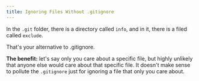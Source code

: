```yaml
---
title: Ignoring Files Without .gitignore
---
```


In the `.git` folder, there is a directory called `info`, and in it, there is a filed called `exclude`.

That's your alternative to .gitignore.

**The benefit:** let's say only you care about a specific file, but highly unlikely that anyone else would care about that specific file. It doesn't make sense to pollute the `.gitignore` just for ignoring a file that only you care about.
